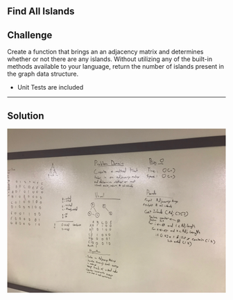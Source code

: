 ## Find All Islands
## Challenge
Create a function that brings an an adjacency matrix and determines whether or not there are any islands. Without utilizing any of the built-in methods available to your language, return the number of islands present in the graph data structure.


* Unit Tests are included

***
## Solution
![GetEdges whiteboard image](../../assets/get_islands.JPG)